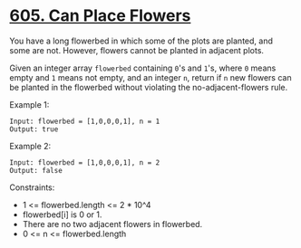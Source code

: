 # [605. Can Place Flowers](https://leetcode.com/problems/can-place-flowers/description/)

You have a long flowerbed in which some of the plots are planted, and some are not. However, flowers cannot be planted in adjacent plots.

Given an integer array `flowerbed` containing `0`'s and `1`'s, where `0` means empty and `1` means not empty, and an integer `n`, return if `n` new flowers can be planted in the flowerbed without violating the no-adjacent-flowers rule.

 

Example 1:

    Input: flowerbed = [1,0,0,0,1], n = 1
    Output: true

Example 2:

    Input: flowerbed = [1,0,0,0,1], n = 2
    Output: false
 

Constraints:

* 1 <= flowerbed.length <= 2 * 10^4
* flowerbed[i] is 0 or 1.
* There are no two adjacent flowers in flowerbed.
* 0 <= n <= flowerbed.length